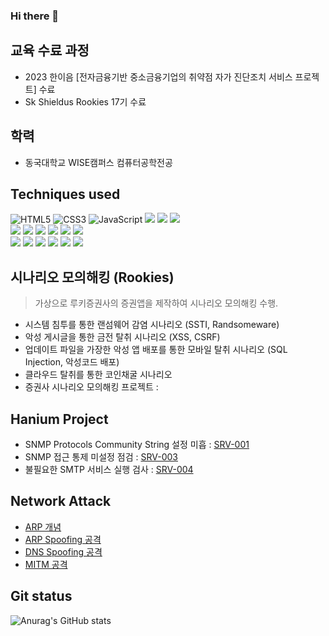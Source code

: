### Hi there 👋

## 교육 수료 과정
- 2023 한이음 [전자금융기반 중소금융기업의 취약점 자가 진단조치 서비스 프로젝트] 수료
- Sk Shieldus Rookies 17기 수료

## 학력
- 동국대학교 WISE캠퍼스 컴퓨터공학전공



## Techniques used
![HTML5](https://img.shields.io/badge/-HTML5-F05032?style=for-the-badge&logo=html5&logoColor=ffffff)
![CSS3](https://img.shields.io/badge/-CSS3-007ACC?style=for-the-badge&logo=css3)
![JavaScript](https://img.shields.io/badge/-JavaScript-%23F7DF1C?style=for-the-badge&logo=javascript&logoColor=000000&labelColor=%23F7DF1C&color=%23FFCE5A)
<img src="https://img.shields.io/badge/Python-3776AB?style=for-the-badge&logo=Python&logoColor=white">
<img src="https://img.shields.io/badge/django-092E20?style=for-the-badge&logo=django&logoColor=white">
<img src="https://img.shields.io/badge/oracle-F80000?style=for-the-badge&logo=oracle&logoColor=white"> 
<br>
<img src="https://img.shields.io/badge/mysql-4479A1?style=for-the-badge&logo=mysql&logoColor=white"> 
<img src="https://img.shields.io/badge/linux-FCC624?style=for-the-badge&logo=linux&logoColor=black"> 
<img src="https://img.shields.io/badge/aws-232F3E?style=for-the-badge&logo=amazonaws&logoColor=white"> 
<img src="https://img.shields.io/badge/apache tomcat-F8DC75?style=for-the-badge&logo=apachetomcat&logoColor=white">
<img src="https://img.shields.io/badge/bootstrap-7952B3?style=for-the-badge&logo=bootstrap&logoColor=white">
<img src="https://img.shields.io/badge/github-181717?style=for-the-badge&logo=github&logoColor=white">
<br>
<img src="https://img.shields.io/badge/git-F05032?style=for-the-badge&logo=git&logoColor=white">
<img src="https://img.shields.io/badge/wireshark-1679A7?style=for-the-badge&logo=wireshark&logoColor=white">
<img src="https://img.shields.io/badge/kali_linux-557C94?style=for-the-badge&logo=kali-linux&logoColor=white">
<img src="https://img.shields.io/badge/c-A8B9CC?style=for-the-badge&logo=c&logoColor=white">
<img src="https://img.shields.io/badge/java-007396?style=for-the-badge&logo=java&logoColor=white"> 
<img src="https://img.shields.io/badge/c++-00599C?style=for-the-badge&logo=c%2B%2B&logoColor=white">
<br>

## 시나리오 모의해킹 (Rookies)
> 가상으로 루키증권사의 증권앱을 제작하여 시나리오 모의해킹 수행.
- 시스템 침투를 통한 랜섬웨어 감염 시나리오 (SSTI, Randsomeware) 
- 악성 게시글을 통한 금전 탈취 시나리오 (XSS, CSRF)
- 업데이트 파일을 가장한 악성 앱 배포를 통한 모바일 탈취 시나리오 (SQL Injection, 악성코드 배포)
- 클라우드 탈취를 통한 코인채굴 시나리오
- 증권사 시나리오 모의해킹 프로젝트 :

## Hanium Project
- SNMP Protocols Community String 설정 미흡 : <a href = "https://github.com/hanmin0512/batch_SRV-001"> SRV-001 </a>
- SNMP 접근 통제 미설정 점검 : <a href = "https://github.com/hanmin0512/batch_SRV-003"> SRV-003 </a>
- 불필요한 SMTP 서비스 실행 검사 : <a href = "https://github.com/hanmin0512/batch_SRV-004"> SRV-004 </a>


## Network Attack
- <a href= "https://github.com/hanmin0512/Concept_ARP"> ARP 개념 </a>
- <a href= "https://github.com/hanmin0512/ARP_spoofing"> ARP Spoofing 공격 </a>
- <a href= "https://github.com/hanmin0512/DNS_spoofing"> DNS Spoofing 공격 </a>
- <a href= "https://github.com/hanmin0512/MITM_DNS"> MITM 공격 </a>

## Git status


![Anurag's GitHub stats](https://github-readme-stats.vercel.app/api?username=hanmin0512&show_icons=true&theme=radical)
